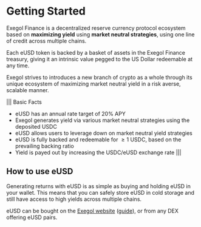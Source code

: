 # Getting Started

Exegol Finance is a decentralized reserve currency protocol ecosystem based on **maximizing yield** using **market neutral strategies**, using one line of credit across multiple chains.

Each eUSD token is backed by a basket of assets in the Exegol Finance treasury, giving it an intrinsic value pegged to the US Dollar redeemable at any time.

Exegol strives to introduces a new branch of crypto as a whole through its unique ecosystem of maximizing market neutral yield in a risk averse, scalable manner.

||| Basic Facts
- eUSD has an annual rate target of 20% APY
- Exegol generates yield via various market neutral strategies using the deposited USDC
- eUSD allows users to leverage down on market neutral yield strategies
- eUSD is fully backed and redeemable for $\geq 1 \text{ USDC}$, based on the prevailing backing ratio
- Yield is payed out by increasing the USDC/eUSD exchange rate
|||

## How to use eUSD

Generating returns with eUSD is as simple as buying and holding eUSD in your wallet. This means that you can safely store eUSD in cold storage and still have access to high yields across multiple chains.

eUSD can be bought on the [Exegol website](https://www.exegol.fi) ([guide](./howto.md)), or from any DEX offering eUSD pairs.
